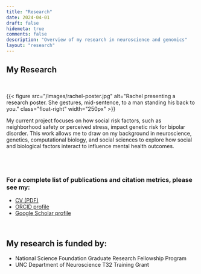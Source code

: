 ```yaml
---
title: "Research"
date: 2024-04-01
draft: false
hidemeta: true
comments: false
description: "Overview of my research in neuroscience and genomics"
layout: "research"
---
```


## My Research

<br>

{{< figure src="/images/rachel-poster.jpg" alt="Rachel presenting a research poster. She gestures, mid-sentence, to a man standing his back to you." class="float-right" width="250px" >}}

My current project focuses on how social risk factors, such as neighborhood safety or perceived stress, impact genetic risk for bipolar disorder. This work allows me to draw on my background in neuroscience, genetics, computational biology, and social sciences to explore how social and biological factors interact to influence mental health outcomes.

<br><br>

### For a complete list of publications and citation metrics, please see my:

- [CV (PDF)](/pdfs/Sharp_SciComCV_2025.pdf)
- [ORCID profile](https://orcid.org/0000-0002-3070-9200)
- [Google Scholar profile](https://scholar.google.com/citations?user=ppl5OrIAAAAJ&hl=en&oi=sra)

<br>

## My research is funded by:

  - National Science Foundation Graduate Research Fellowship Program
  - UNC Department of Neuroscience T32 Training Grant
